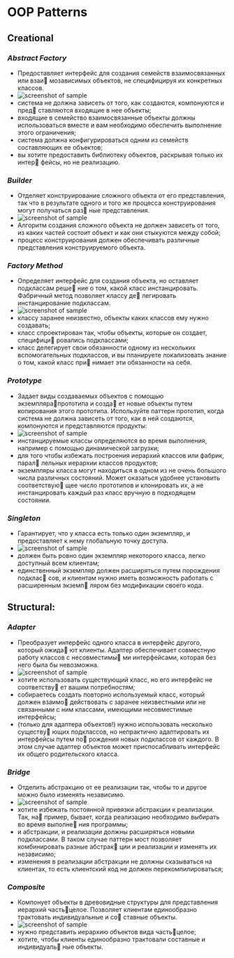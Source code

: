 # OOP Patterns


## Creational

### _Abstract Factory_
* Предоставляет интерфейс для создания семейств взаимосвязанных или взаи
  мозависимых объектов, не специфицируя их конкретных классов.
* ![screenshot of sample](./images/abstract_factory.png)
* система не должна зависеть от того, как создаются, компонуются и пред
ставляются входящие в нее объекты;
* входящие в семейство взаимосвязанные объекты должны использоваться
вместе и вам необходимо обеспечить выполнение этого ограничения;
* система должна конфигурироваться одним из семейств составляющих ее
объектов;
* вы хотите предоставить библиотеку объектов, раскрывая только их интер
фейсы, но не реализацию.

### _Builder_
* Отделяет конструирование сложного объекта от его представления, так что
  в результате одного и того же процесса конструирования могут получаться раз
  ные представления.
*  ![screenshot of sample](./images/builder.png)
* Алгоритм создания сложного объекта не должен зависеть от того, из каких
  частей состоит объект и как они стыкуются между собой; 
* процесс конструирования должен обеспечивать различные представления
  конструируемого объекта.  
### _Factory Method_
* Определяет интерфейс для создания объекта, но оставляет подклассам реше
  ние о том, какой класс инстанцировать. Фабричный метод позволяет классу де
  легировать инстанцирование подклассам.
* ![screenshot of sample](./images/factory_methods.png) 
* классу заранее неизвестно, объекты каких классов ему нужно создавать;
* класс спроектирован так, чтобы объекты, которые он создает, специфици
  ровались подклассами;
* класс делегирует свои обязанности одному из нескольких вспомогательных
 подклассов, и вы планируете локализовать знание о том, какой класс при
 нимает эти обязанности на себя.
### _Prototype_
* Задает виды создаваемых объектов с помощью экземплярапрототипа и созда
  ет новые объекты путем копирования этого прототипа.
  Используйте паттерн прототип, когда система не должна зависеть от того, как
  в ней создаются, компонуются и представляются продукты:
* ![screenshot of sample](./images/prototype.png) 
* инстанцируемые классы определяются во время выполнения, например
  с помощью динамической загрузки;
* для того чтобы избежать построения иерархий классов или фабрик, парал
  лельных иерархии классов продуктов;
* экземпляры класса могут находиться в одном из не очень большого числа
 различных состояний. Может оказаться удобнее установить соответствую
 щее число прототипов и клонировать их, а не инстанцировать каждый раз
 класс вручную в подходящем состоянии.   
### _Singleton_
* Гарантирует, что у класса есть только один экземпляр, и предоставляет к нему
глобальную точку доступа.
* ![screenshot of sample](./images/singleton.png) 
*  должен быть ровно один экземпляр некоторого класса, легко доступный
всем клиентам;
* единственный экземпляр должен расширяться путем порождения подклас
сов, и клиентам нужно иметь возможность работать с расширенным экземп
ляром без модификации своего кода.
##  **Structural:**
 
### _Adapter_
* Преобразует интерфейс одного класса в интерфейс другого, который ожида
  ют клиенты. Адаптер обеспечивает совместную работу классов с несовместимы
  ми интерфейсами, которая без него была бы невозможна.
* ![screenshot of sample](./images/adapter.png)   
* хотите использовать существующий класс, но его интерфейс не соответству
  ет вашим потребностям;
* собираетесь создать повторно используемый класс, который должен взаимо
  действовать с заранее неизвестными или не связанными с ним классами,
  имеющими несовместимые интерфейсы;
* (только для адаптера объектов!) нужно использовать несколько существу
  ющих подклассов, но непрактично адаптировать их интерфейсы путем по
  рождения новых подклассов от каждого. В этом случае адаптер объектов
  может приспосабливать интерфейс их общего родительского класса.  
     
### _Bridge_
* Отделить абстракцию от ее реализации так, чтобы то и другое можно было
  изменять независимо.
* ![screenshot of sample](./images/bridge.png)
* хотите избежать постоянной привязки абстракции к реализации. Так, на
  пример, бывает, когда реализацию необходимо выбирать во время выполне
  ния программы;
* и абстракции, и реализации должны расширяться новыми подклассами.
  В таком случае паттерн мост позволяет комбинировать разные абстрак
  ции и реализации и изменять их независимо;
* изменения в реализации абстракции не должны сказываться на клиентах,
  то есть клиентский код не должен перекомпилироваться;

### _Composite_
* Компонует объекты в древовидные структуры для представления иерархий
частьцелое. Позволяет клиентам единообразно трактовать индивидуальные и со
ставные объекты.
* ![screenshot of sample](./images/composite.png)
* нужно представить иерархию объектов вида частьцелое;
* хотите, чтобы клиенты единообразно трактовали составные и индивидуаль
  ные объекты.
          
  
